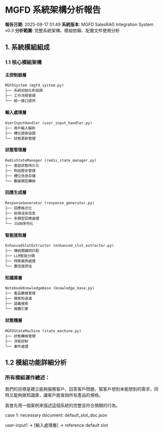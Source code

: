 # MGFD 系統架構分析報告

**報告日期**: 2025-08-17 01:49
**系統版本**: MGFD SalesRAG Integration System v0.3
**分析範圍**: 完整系統架構、模組依賴、配置文件使用分析


## 1. 系統模組組成

### 1.1 核心模組架構


#### **主控制器層**

```
MGFDSystem (mgfd_system.py)
├── 系統初始化和協調
├── 工作流程管理
└── 統一接口提供
```


#### **輸入處理層**

```
UserInputHandler (user_input_handler.py)
├── 用戶輸入解析
├── 槽位提取協調
└── 狀態更新管理
```


#### **狀態管理層**

```
RedisStateManager (redis_state_manager.py)
├── 會話狀態持久化
├── 對話歷史管理
├── 槽位信息存儲
└── 數據類型轉換
```


#### **回應生成層**

```
ResponseGenerator (response_generator.py)
├── 回應格式化
├── 前端渲染信息
├── 多類型回應處理
└── JSON序列化
```


#### **智能提取層**

```
EnhancedSlotExtractor (enhanced_slot_extractor.py)
├── 傳統關鍵詞匹配
├── LLM智能分類
├── 特殊案例處理
└── 置信度評估
```


#### **知識庫層**

```
NotebookKnowledgeBase (knowledge_base.py)
├── 產品數據管理
├── 搜索和過濾
├── 語義搜索
└── 推薦引擎
```


#### **狀態機層**

```
MGFDStateMachine (state_machine.py)
├── 狀態轉換管理
├── 流程控制
└── 事件處理
```

## 1.2 模組功能詳細分析

### 所有模組運作總述：

我們的目標是建立能夠服務客戶，回答客戶問題，幫客戶想到未能想到的需求，同時又能夠做知識庫，讓客戶能查詢所有產品的規格。

我會先用一個案例來描述這個系統的完整且符合預期的行為。

case 1:
necessary document: default_slot_doc.json

user-input1 -> [輸入處理層] -> reference default slot 